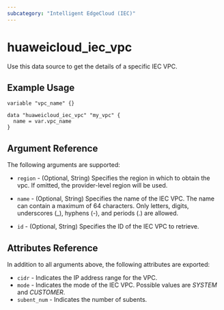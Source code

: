 ```yaml
---
subcategory: "Intelligent EdgeCloud (IEC)"
---
```


# huaweicloud_iec_vpc

Use this data source to get the details of a specific IEC VPC.

## Example Usage

```hcl
variable "vpc_name" {}

data "huaweicloud_iec_vpc" "my_vpc" {
  name = var.vpc_name
}
```

## Argument Reference

The following arguments are supported:

* `region` - (Optional, String) Specifies the region in which to obtain the vpc.
  If omitted, the provider-level region will be used.

* `name` - (Optional, String) Specifies the name of the IEC VPC. The name can contain a maximum of 64 characters.
  Only letters, digits, underscores (_), hyphens (-), and periods (.) are allowed.

* `id` - (Optional, String) Specifies the ID of the IEC VPC to retrieve.

## Attributes Reference

In addition to all arguments above, the following attributes are exported:

* `cidr` - Indicates the IP address range for the VPC.
* `mode` - Indicates the mode of the IEC VPC. Possible values are *SYSTEM* and *CUSTOMER*.
* `subent_num` - Indicates the number of subents.
